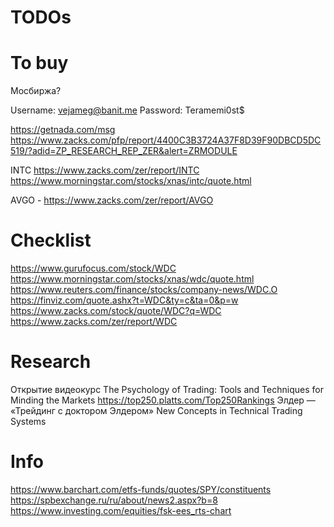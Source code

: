 # TODOs

# To buy

Мосбиржа?



Username:	vejameg@banit.me
Password:	Teramemi0st$

https://getnada.com/msg
https://www.zacks.com/pfp/report/4400C3B3724A37F8D39F90DBCD5DC519/?adid=ZP_RESEARCH_REP_ZER&alert=ZRMODULE

INTC
https://www.zacks.com/zer/report/INTC
https://www.morningstar.com/stocks/xnas/intc/quote.html

AVGO - https://www.zacks.com/zer/report/AVGO

# Checklist

https://www.gurufocus.com/stock/WDC
https://www.morningstar.com/stocks/xnas/wdc/quote.html
https://www.reuters.com/finance/stocks/company-news/WDC.O
https://finviz.com/quote.ashx?t=WDC&ty=c&ta=0&p=w
https://www.zacks.com/stock/quote/WDC?q=WDC
https://www.zacks.com/zer/report/WDC

# Research

Открытие видеокурс
The Psychology of Trading: Tools and Techniques for Minding the Markets
https://top250.platts.com/Top250Rankings
Элдер — «Трейдинг с доктором Элдером»
New Concepts in Technical Trading Systems

# Info

https://www.barchart.com/etfs-funds/quotes/SPY/constituents
https://spbexchange.ru/ru/about/news2.aspx?b=8
https://www.investing.com/equities/fsk-ees_rts-chart
